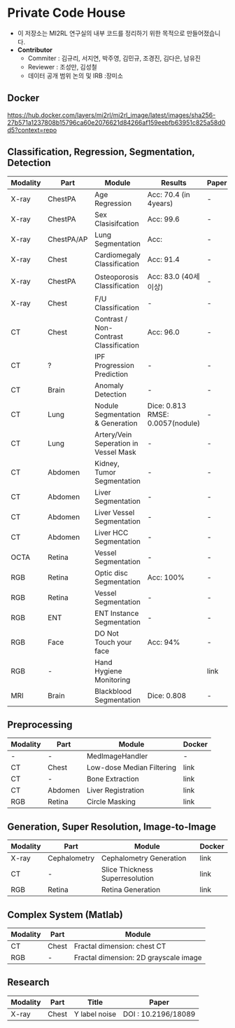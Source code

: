 # Private Code House

* 이 저장소는 MI2RL 연구실의 내부 코드를 정리하기 위한 목적으로 만들어졌습니다.
* **Contributor** 
  * Commiter : 김규리, 서지연, 박주영, 김민규, 조경진, 김다은, 남유진
  * Reviewer : 조성만, 김성철
  * 데이터 공개 범위 논의 및 IRB :장미소

## Docker 

https://hub.docker.com/layers/mi2rl/mi2rl_image/latest/images/sha256-27b571a1237808b15796ca60e2076621d84266af159eebfb63951c825a58d0d5?context=repo



## Classification, Regression, Segmentation, Detection

| Modality | Part       | Module                                 | Results                                 | Paper | Weights |
| -------- | ---------- | -------------------------------------- | --------------------------------------- | ----- | ------- |
| X-ray    | ChestPA    | Age Regression                         | Acc: 70.4 (in 4years)                   | -     | link    |
| X-ray    | ChestPA    | Sex Clasisifcation                     | Acc: 99.6                               | -     |         |
| X-ray    | ChestPA/AP | Lung Segmentation                      | Acc:                                    | -     | link    |
| X-ray    | Chest      | Cardiomegaly Classification            | Acc: 91.4                               | -     | link    |
| X-ray    | ChestPA    | Osteoporosis Classification            | Acc: 83.0 (40세 이상)                   | -     | link    |
| X-ray    | Chest      | F/U Classification                     | -                                       | -     | -       |
| CT       | Chest      | Contrast / Non-Contrast Classification | Acc: 96.0                               | -     | link    |
| CT       | ?          | IPF Progression Prediction             | -                                       | -     | link    |
| CT       | Brain      | Anomaly Detection                      | -                                       | -     | link    |
| CT       | Lung       | Nodule Segmentation & Generation       | Dice: 0.813 <br />RMSE:  0.0057(nodule) | -     | link    |
| CT       | Lung       | Artery/Vein Seperation in Vessel Mask  | -                                       | -     | link    |
| CT       | Abdomen    | Kidney, Tumor Segmentation             | -                                       | -     | link    |
| CT       | Abdomen    | Liver Segmentation                     | -                                       | -     | link    |
| CT       | Abdomen    | Liver Vessel Segmentation              | -                                       | -     | link    |
| CT       | Abdomen    | Liver HCC Segmentation                 | -                                       | -     | link    |
| OCTA     | Retina     | Vessel Segmentation                    | -                                       | -     | -       |
| RGB      | Retina     | Optic disc Segmentation                | Acc: 100%                               | -     | link    |
| RGB      | Retina     | Vessel Segmentation                    | -                                       | -     | -       |
| RGB      | ENT        | ENT Instance Segmentation              | -                                       | -     | link    |
| RGB      | Face       | DO Not Touch your face                 | Acc: 94%                                | -     | link    |
| RGB      | -          | Hand Hygiene Monitoring                |                                         | link  | link    |
| MRI      | Brain      | Blackblood Segmentation                | Dice: 0.808                             | -     | link    |



## Preprocessing

| Modality | Part    | Module                    | Docker |
| -------- | ------- | ------------------------- | ------ |
| -        | -       | MedImageHandler           | -      |
| CT       | Chest   | Low-dose Median Filtering | link   |
| CT       | -       | Bone Extraction           | link   |
| CT       | Abdomen | Liver Registration        | link   |
| RGB      | Retina  | Circle Masking            | link   |



## Generation, Super Resolution, Image-to-Image

| Modality | Part         | Module                          | Docker |
| -------- | ------------ | ------------------------------- | ------ |
| X-ray    | Cephalometry | Cephalometry Generation         | link   |
| CT       | -            | Slice Thickness Superresolution | link   |
| RGB      | Retina       | Retina Generation               | link   |



## Complex System (Matlab)

| Modality | Part  | Module                                |
| -------- | ----- | ------------------------------------- |
| CT       | Chest | Fractal dimension: chest CT           |
| RGB      | -     | Fractal dimension: 2D grayscale image |



## Research

| Modality | Part  | Title         | Paper               |
| -------- | ----- | ------------- | ------------------- |
| X-ray    | Chest | Y label noise | DOI : 10.2196/18089 |

